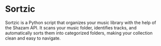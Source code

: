 # Sortzic
Sortzic is a Python script that organizes your music library with the help of the Shazam API. It scans your music folder, identifies tracks, and automatically sorts them into categorized folders, making your collection clean and easy to navigate.
